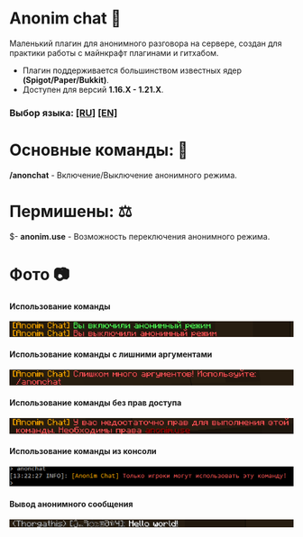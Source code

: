 # Anonim chat 💬
Маленький плагин для анонимного разговора на сервере, создан для практики работы с майнкрафт плагинами и гитхабом. 
 - Плагин поддерживается большинством известных ядер **(Spigot/Paper/Bukkit)**.
 - Доступен для версий **1.16.X - 1.21.X**.
 
### **Выбор языка: [[RU]](./README.md) [[EN]](./README_EN.md)**

# Основные команды: 💾
  **/anonchat** - Включение/Выключение анонимного режима.

# Пермишены: ⚖️
$- **anonim.use** - Возможность переключения анонимного режима.

# Фото 📷

#### Использование команды
<img src="/photos/use.png">

#### Использование команды с лишними аргументами
<img src="/photos/args.png">

#### Использование команды без прав доступа
<img src="/photos/perm.png">

#### Использование команды из консоли
<img src="/photos/console.png">

#### Вывод анонимного сообщения
<img src="/photos/chat.png">
